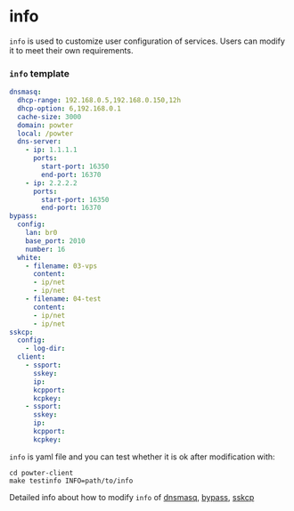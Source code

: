# info

`info` is used to customize user configuration of services. Users can modify it to meet their own requirements. 


### `info` template 
```yml
dnsmasq: 
  dhcp-range: 192.168.0.5,192.168.0.150,12h
  dhcp-option: 6,192.168.0.1
  cache-size: 3000
  domain: powter
  local: /powter
  dns-server:
    - ip: 1.1.1.1
      ports:
        start-port: 16350
        end-port: 16370
    - ip: 2.2.2.2
      ports:
        start-port: 16350
        end-port: 16370
bypass:
  config:
    lan: br0
    base_port: 2010
    number: 16  
  white:
    - filename: 03-vps
      content:
      - ip/net
      - ip/net
    - filename: 04-test
      content:
      - ip/net
      - ip/net
sskcp:
  config:
    - log-dir: 
  client:
    - ssport: 
      sskey:
      ip: 
      kcpport: 
      kcpkey:
    - ssport:
      sskey:  
      ip: 
      kcpport: 
      kcpkey:
```
`info` is yaml file and you can test whether it is ok after modification with:
	
```
cd powter-client
make testinfo INFO=path/to/info
```

Detailed info about how to modify `info` of [dnsmasq](https://elespejo.github.io/dnsmasq/usage/GENCONF.html), [bypass](https://elespejo.github.io/bypass/usage/GENCONF.html), [sskcp](https://elespejo.github.io/sskcp/usage/GENCONF.html) 